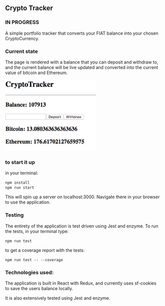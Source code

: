 ## Crypto Tracker

### IN PROGRESS

A simple portfolio tracker that converts your FIAT balance into your chosen CryptoCurrency.

### Current state

The page is rendered with a balance that you can deposit and withdraw to, and the current balance will be live updated and converted into the current value of bitcoin and Ethereum.

![Alpha version (current)](./public/cryptotracker_alpha.png)

### to start it up

in your terminal:

```
npm install
npm run start
```

This will spin up a server on localhost:3000. Navigate there in your browser to use the application.

### Testing

The entirety of the application is test driven using Jest and enzyme. To run the tests, in your terminal type:

```
npm run test
```

to get a coverage report with the tests:

```
npm run test -- --coverage
```

### Technologies used:

The application is built in React with Redux, and currently uses sf-cookies to save the users balance locally.

It is also extensively tested using Jest and enzyme.
